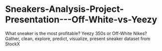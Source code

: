 # Sneakers-Analysis-Project-Presentation---Off-White-vs-Yeezy
What sneaker is the most profitable? Yeezy 350s or Off-White Nikes? Gather, clean, explore, predict, visualize, present sneaker dataset from StockX
